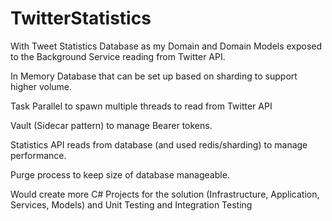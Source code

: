 # TwitterStatistics

With Tweet Statistics Database as my Domain and Domain Models exposed to the Background Service reading from Twitter API.

In Memory Database that can be set up based on sharding to support higher volume.

Task Parallel to spawn multiple threads to read from Twitter API

Vault (Sidecar pattern) to manage Bearer tokens.

Statistics API reads from database (and used redis/sharding) to manage performance.

Purge process to keep size of database manageable.

Would create more C# Projects for the solution (Infrastructure, Application, Services, Models) and Unit Testing and Integration Testing

